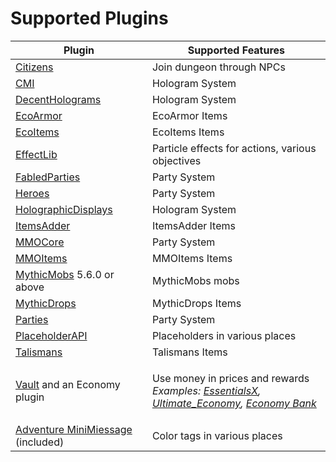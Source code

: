 # Supported Plugins

| Plugin                                                                                                                                                                                | Supported Features                                                                                                                                                                                                                                                                                                                                                     |
| ------------------------------------------------------------------------------------------------------------------------------------------------------------------------------------- | ---------------------------------------------------------------------------------------------------------------------------------------------------------------------------------------------------------------------------------------------------------------------------------------------------------------------------------------------------------------------- |
| [Citizens](https://www.spigotmc.org/resources/citizens.13811/)                                                                                                                        | Join dungeon through NPCs                                                                                                                                                                                                                                                                                                                                              |
| [CMI](https://www.spigotmc.org/resources/cmi-298-commands-insane-kits-portals-essentials-economy-mysql-sqlite-much-more.3742/)                                                        | Hologram System                                                                                                                                                                                                                                                                                                                                                        |
| [DecentHolograms](https://www.spigotmc.org/resources/decentholograms-1-8-1-20-4-papi-support-no-dependencies.96927/)                                                                  | Hologram System                                                                                                                                                                                                                                                                                                                                                        |
| [EcoArmor](https://www.spigotmc.org/resources/30-sale-%E2%8F%B3-ecoarmor-%E2%AD%95-create-custom-armor-%E2%9C%85-premade-sets-%E2%9C%A8-upgrades-crafting-custom-textures.88246/)     | EcoArmor Items                                                                                                                                                                                                                                                                                                                                                         |
| [EcoItems](https://www.spigotmc.org/resources/30-sale-%E2%8F%B3-ecoitems-%E2%AD%95-create-custom-items-%E2%9C%85-weapons-armors-tools-charms-%E2%9C%A8-item-levels-cosmetics.94601/)  | EcoItems Items                                                                                                                                                                                                                                                                                                                                                         |
| [EffectLib](https://dev.bukkit.org/projects/effectlib)                                                                                                                                | Particle effects for actions, various objectives                                                                                                                                                                                                                                                                                                                       |
| [FabledParties](https://www.spigotmc.org/resources/fabled-addon-fabled-parties-by-magemonkey-studio-formerly-proskillapi-parties.96932/)                                              | Party System                                                                                                                                                                                                                                                                                                                                                           |
| [Heroes](https://www.spigotmc.org/resources/%E2%9A%94-heroes-premium-%E2%9A%94-best-minecraft-spigot-rpg-plugin-ever.24734/)                                                          | Party System                                                                                                                                                                                                                                                                                                                                                           |
| [HolographicDisplays](https://dev.bukkit.org/projects/holographic-displays)                                                                                                           | Hologram System                                                                                                                                                                                                                                                                                                                                                        |
| [ItemsAdder](https://www.spigotmc.org/resources/%E2%9C%A8itemsadder%E2%AD%90emotes-mobs-items-armors-hud-gui-emojis-blocks-wings-hats-liquids.73355/)                                 | ItemsAdder Items                                                                                                                                                                                                                                                                                                                                                       |
| [MMOCore](https://www.spigotmc.org/resources/mmocore.70575/)                                                                                                                          | Party System                                                                                                                                                                                                                                                                                                                                                           |
| [MMOItems](https://www.spigotmc.org/resources/mmoitems.39267/)                                                                                                                        | MMOItems Items                                                                                                                                                                                                                                                                                                                                                         |
| [MythicMobs](https://www.spigotmc.org/resources/%E2%9A%94-mythicmobs-free-version-%E2%96%BAthe-1-custom-mob-creator%E2%97%84.5702/) 5.6.0 or above                                    | MythicMobs mobs                                                                                                                                                                                                                                                                                                                                                        |
| [MythicDrops](https://www.spigotmc.org/resources/mythicdrops.6114/)                                                                                                                   | MythicDrops Items                                                                                                                                                                                                                                                                                                                                                      |
| [Parties](https://www.spigotmc.org/resources/parties-an-advanced-parties-manager.3709/)                                                                                               | Party System                                                                                                                                                                                                                                                                                                                                                           |
| [PlaceholderAPI](https://www.spigotmc.org/resources/placeholderapi.6245/)                                                                                                             | Placeholders in various places                                                                                                                                                                                                                                                                                                                                         |
| [Talismans](https://www.spigotmc.org/resources/30-sale-%E2%8F%B3-talismans-%E2%AD%95-create-custom-talismans-%E2%9C%85-powerful-passive-effects-%E2%9C%A8-talisman-bag-levels.87377/) | Talismans Items                                                                                                                                                                                                                                                                                                                                                        |
| [Vault](https://dev.bukkit.org/projects/vault) and an Economy plugin                                                                                                                  | <p>Use money in prices and rewards<br><em>Examples:</em>  <a href="https://www.spigotmc.org/resources/essentialsx.9089/"><em>EssentialsX</em></a><em>,</em> <a href="https://www.spigotmc.org/resources/ultimate_economy.59235/"><em>Ultimate_Economy</em></a><em>,</em> <a href="https://www.spigotmc.org/resources/economy-bank.7674/"><em>Economy Bank</em></a></p> |
| [Adventure MiniMiessage](https://docs.advntr.dev/minimessage/index.html) (included)                                                                                                   | Color tags in various places                                                                                                                                                                                                                                                                                                                                           |
